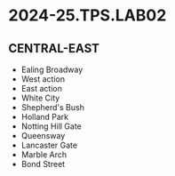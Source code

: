 # 2024-25.TPS.LAB02
## CENTRAL-EAST
- Ealing Broadway
- West action
- East action
- White City
- Shepherd's Bush
- Holland Park
- Notting Hill Gate
- Queensway
- Lancaster Gate
- Marble Arch
- Bond Street